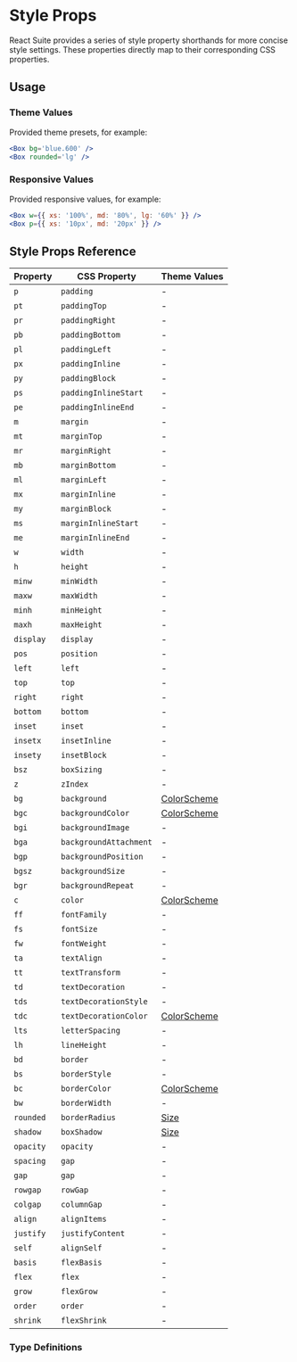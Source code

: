 # Style Props

React Suite provides a series of style property shorthands for more concise style settings. These properties directly map to their corresponding CSS properties.

## Usage

### Theme Values

Provided theme presets, for example:

```jsx
<Box bg='blue.600' />
<Box rounded='lg' />
```

### Responsive Values

Provided responsive values, for example:

```jsx
<Box w={{ xs: '100%', md: '80%', lg: '60%' }} />
<Box p={{ xs: '10px', md: '20px' }} />
```

## Style Props Reference

| Property  | CSS Property           | Theme Values                |
| --------- | ---------------------- | --------------------------- |
| `p`       | `padding`              | -                           |
| `pt`      | `paddingTop`           | -                           |
| `pr`      | `paddingRight`         | -                           |
| `pb`      | `paddingBottom`        | -                           |
| `pl`      | `paddingLeft`          | -                           |
| `px`      | `paddingInline`        | -                           |
| `py`      | `paddingBlock`         | -                           |
| `ps`      | `paddingInlineStart`   | -                           |
| `pe`      | `paddingInlineEnd`     | -                           |
| `m`       | `margin`               | -                           |
| `mt`      | `marginTop`            | -                           |
| `mr`      | `marginRight`          | -                           |
| `mb`      | `marginBottom`         | -                           |
| `ml`      | `marginLeft`           | -                           |
| `mx`      | `marginInline`         | -                           |
| `my`      | `marginBlock`          | -                           |
| `ms`      | `marginInlineStart`    | -                           |
| `me`      | `marginInlineEnd`      | -                           |
| `w`       | `width`                | -                           |
| `h`       | `height`               | -                           |
| `minw`    | `minWidth`             | -                           |
| `maxw`    | `maxWidth`             | -                           |
| `minh`    | `minHeight`            | -                           |
| `maxh`    | `maxHeight`            | -                           |
| `display` | `display`              | -                           |
| `pos`     | `position`             | -                           |
| `left`    | `left`                 | -                           |
| `top`     | `top`                  | -                           |
| `right`   | `right`                | -                           |
| `bottom`  | `bottom`               | -                           |
| `inset`   | `inset`                | -                           |
| `insetx`  | `insetInline`          | -                           |
| `insety`  | `insetBlock`           | -                           |
| `bsz`     | `boxSizing`            | -                           |
| `z`       | `zIndex`               | -                           |
| `bg`      | `background`           | [ColorScheme][color-scheme] |
| `bgc`     | `backgroundColor`      | [ColorScheme][color-scheme] |
| `bgi`     | `backgroundImage`      | -                           |
| `bga`     | `backgroundAttachment` | -                           |
| `bgp`     | `backgroundPosition`   | -                           |
| `bgsz`    | `backgroundSize`       | -                           |
| `bgr`     | `backgroundRepeat`     | -                           |
| `c`       | `color`                | [ColorScheme][color-scheme] |
| `ff`      | `fontFamily`           | -                           |
| `fs`      | `fontSize`             | -                           |
| `fw`      | `fontWeight`           | -                           |
| `ta`      | `textAlign`            | -                           |
| `tt`      | `textTransform`        | -                           |
| `td`      | `textDecoration`       | -                           |
| `tds`     | `textDecorationStyle`  | -                           |
| `tdc`     | `textDecorationColor`  | [ColorScheme][color-scheme] |
| `lts`     | `letterSpacing`        | -                           |
| `lh`      | `lineHeight`           | -                           |
| `bd`      | `border`               | -                           |
| `bs`      | `borderStyle`          | -                           |
| `bc`      | `borderColor`          | [ColorScheme][color-scheme] |
| `bw`      | `borderWidth`          | -                           |
| `rounded` | `borderRadius`         | [Size][size]                |
| `shadow`  | `boxShadow`            | [Size][size]                |
| `opacity` | `opacity`              | -                           |
| `spacing` | `gap`                  | -                           |
| `gap`     | `gap`                  | -                           |
| `rowgap`  | `rowGap`               | -                           |
| `colgap`  | `columnGap`            | -                           |
| `align`   | `alignItems`           | -                           |
| `justify` | `justifyContent`       | -                           |
| `self`    | `alignSelf`            | -                           |
| `basis`   | `flexBasis`            | -                           |
| `flex`    | `flex`                 | -                           |
| `grow`    | `flexGrow`             | -                           |
| `order`   | `order`                | -                           |
| `shrink`  | `flexShrink`           | -                           |

### Type Definitions

<!--{include:(_common/types/breakpoints.md)}-->
<!--{include:(_common/types/size.md)}-->
<!--{include:(_common/types/color-scheme.md)}-->

[breakpoints]: #code-ts-breakpoints-code
[size]: #code-ts-size-code
[color-scheme]: #code-ts-color-scheme-code
